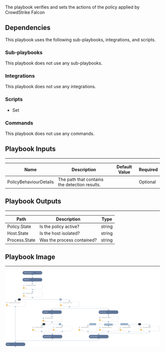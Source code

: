The playbook verifies and sets the actions of the policy applied by CrowdStrike Falcon

## Dependencies
This playbook uses the following sub-playbooks, integrations, and scripts.

### Sub-playbooks
This playbook does not use any sub-playbooks.

### Integrations
This playbook does not use any integrations.

### Scripts
* Set

### Commands
This playbook does not use any commands.

## Playbook Inputs
---

| **Name** | **Description** | **Default Value** | **Required** |
| --- | --- | --- | --- |
| PolicyBehaviourDetails | The path that contains the detection results. |  | Optional |

## Playbook Outputs
---

| **Path** | **Description** | **Type** |
| --- | --- | --- |
| Policy.State | Is the policy active? | string |
| Host.State | Is the host isolated? | string |
| Process.State | Was the process contained? | string |

## Playbook Image
---
![CrowdStrike Falcon Malware - Verify Containment Actions](../doc_files/CrowdStrike_Falcon_Malware_-_Verify_Containment_Actions.png)